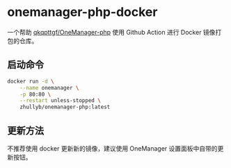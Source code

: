 # onemanager-php-docker

一个帮助 [qkqpttgf/OneManager-php](https://github.com/qkqpttgf/OneManager-php) 使用 Github Action 进行 Docker 镜像打包的仓库。

## 启动命令

```bash
docker run -d \
	--name onemanager \
	-p 80:80 \
	--restart unless-stopped \
	zhullyb/onemanager-php:latest
```

## 更新方法

不推荐使用 docker 更新新的镜像，建议使用 OneManager 设置面板中自带的更新按钮。
